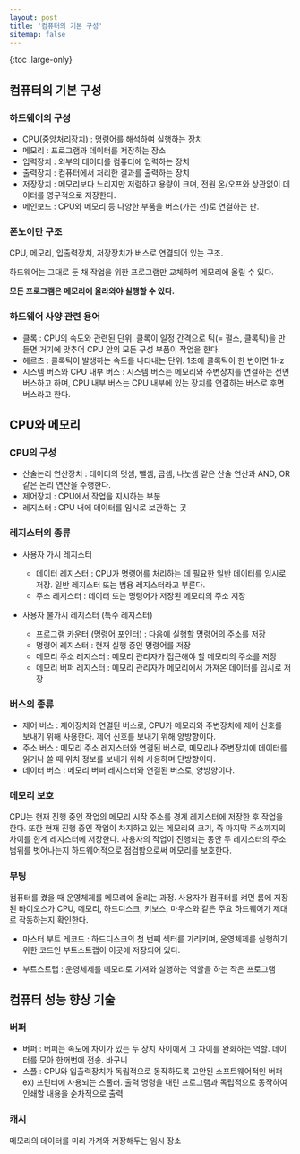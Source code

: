 ```yaml
---
layout: post
title: '컴퓨터의 기본 구성'
sitemap: false
---
```


{:toc .large-only}

## 컴퓨터의 기본 구성

### 하드웨어의 구성

- CPU(중앙처리장치) : 명령어를 해석하여 실행하는 장치
- 메모리 : 프로그램과 데이터를 저장하는 장소
- 입력장치 : 외부의 데이터를 컴퓨터에 입력하는 장치
- 출력장치 : 컴퓨터에서 처리한 결과를 출력하는 장치
- 저장장치 : 메모리보다 느리지만 저렴하고 용량이 크며, 전원 온/오프와 상관없이 데이터를 영구적으로 저장한다.
- 메인보드 : CPU와 메모리 등 다양한 부품을 버스(가는 선)로 연결하는 판.

### 폰노이만 구조

CPU, 메모리, 입출력장치, 저장장치가 버스로 연결되어 있는 구조.

하드웨어는 그대로 둔 채 작업을 위한 프로그램만 교체하여 메모리에 올릴 수 있다.

**모든 프로그램은 메모리에 올라와야 실행할 수 있다.**

### 하드웨어 사양 관련 용어

- 클록 : CPU의 속도와 관련된 단위. 클록이 일정 간격으로 틱(= 펄스, 클록틱)을 만들면 거기에 맞추어 CPU 안의 모든 구성 부품이 작업을 한다.
- 헤르츠 : 클록틱이 발생하는 속도를 나타내는 단위. 1초에 클록틱이 한 번이면 1Hz
- 시스템 버스와 CPU 내부 버스 : 시스템 버스는 메모리와 주변장치를 연결하는 전면 버스하고 하며, CPU 내부 버스는 CPU 내부에 있는 장치를 연결하는 버스로 후면 버스라고 한다.

## CPU와 메모리

### CPU의 구성

- 산술논리 연산장치 : 데이터의 덧셈, 뺄셈, 곱셈, 나눗셈 같은 산술 연산과 AND, OR 같은 논리 연산을 수행한다.
- 제어장치 : CPU에서 작업을 지시하는 부분
- 레지스터 : CPU 내에 데이터를 임시로 보관하는 곳

### 레지스터의 종류

- 사용자 가시 레지스터

  - 데이터 레지스터 : CPU가 명령어를 처리하는 데 필요한 일반 데이터를 임시로 저장. 일반 레지스터 또는 범용 레지스터라고 부른다.
  - 주소 레지스터 : 데이터 또는 명령어가 저장된 메모리의 주소 저장

- 사용자 불가시 레지스터 (특수 레지스터)
  - 프로그램 카운터 (명령어 포인터) : 다음에 실행할 명령어의 주소를 저장
  - 명령어 레지스터 : 현재 실행 중인 명령어를 저장
  - 메모리 주소 레지스터 : 메모리 관리자가 접근해야 할 메모리의 주소를 저장
  - 메모리 버퍼 레지스터 : 메모리 관리자가 메모리에서 가져온 데이터를 임시로 저장

### 버스의 종류

- 제어 버스 : 제어장치와 연결된 버스로, CPU가 메모리와 주변장치에 제어 신호를 보내기 위해 사용한다. 제어 신호를 보내기 위해 양방향이다.
- 주소 버스 : 메모리 주소 레지스터와 연결된 버스로, 메모리나 주변장치에 데이터를 읽거나 쓸 때 위치 정보를 보내기 위해 사용하며 단방향이다.
- 데이터 버스 : 메모리 버퍼 레지스터와 연결된 버스로, 양방향이다.

### 메모리 보호

CPU는 현재 진행 중인 작업의 메모리 시작 주소를 경계 레지스터에 저장한 후 작업을 한다.
또한 현재 진행 중인 작업이 차지하고 있는 메모리의 크기, 즉 마지막 주소까지의 차이를 한계 레지스터에 저장한다.
사용자의 작업이 진행되는 동안 두 레지스터의 주소 범위를 벗어나는지 하드웨어적으로 점검함으로써 메모리를 보호한다.

### 부팅

컴퓨터를 켰을 때 운영체제를 메모리에 올리는 과정.
사용자가 컴퓨터를 켜면 롬에 저장된 바이오스가 CPU, 메모리, 하드디스크, 키보스, 마우스와 같은 주요 하드웨어가 제대로 작동하는지 확인한다.

- 마스터 부트 레코드 : 하드디스크의 첫 번째 섹터를 가리키며, 운영체제를 실행하기 위한 코드인 부트스트랩이 이곳에 저장되어 있다.

- 부트스트랩 : 운영체제를 메모리로 가져와 실행하는 역할을 하는 작은 프로그램

## 컴퓨터 성능 향상 기술

### 버퍼

- 버퍼 : 버퍼는 속도에 차이가 있는 두 장치 사이에서 그 차이를 완화하는 역할. 데이터를 모아 한꺼번에 전송. 바구니
- 스풀 : CPU와 입출력장치가 독립적으로 동작하도록 고안된 소프트웨어적인 버퍼
  ex) 프린터에 사용되는 스풀러. 출력 명령을 내린 프로그램과 독립적으로 동작하여 인쇄할 내용을 순차적으로 출력

### 캐시

메모리의 데이터를 미리 가져와 저장해두는 임시 장소
